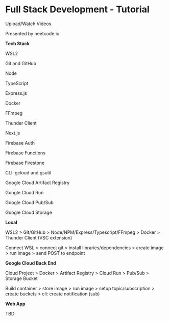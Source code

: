 # Full Stack Development - Tutorial
Upload/Watch Videos

Presented by neetcode.io

**Tech Stack**

WSL2

Git and GitHub

Node

TypeScript

Express.js

Docker

FFmpeg

Thunder Client

Next.js

Firebase Auth

Firebase Functions

Firebase Firestone

CLI: gcloud and gsutil

Google Cloud Artifact Registry

Google Cloud Run

Google Cloud Pub/Sub

Google Cloud Storage

**Local**

WSL2 > Git/GitHub > Node/NPM/Express/Typescript/FFmpeg > Docker > Thunder Client (VSC extension)

Connect WSL > connect git > install libraries/dependencies > create image > run image > send POST to endpoint

**Google Cloud Back End**

Cloud Project > Docker > Artifact Registry > Cloud Run > Pub/Sub > Storage Bucket

Build container > store image > run image > setup topic/subscription > create buckets > cli: create notification (sub)

**Web App**

TBD
